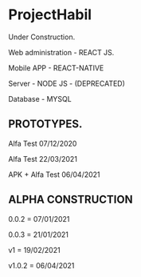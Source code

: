 # ProjectHabil
Under Construction.

<p>Web administration - REACT JS.</p>
<p>Mobile APP - REACT-NATIVE</p>
<p>Server - NODE JS - (DEPRECATED)</p>
<p>Database - MYSQL</p>


## PROTOTYPES.
<p>Alfa Test 07/12/2020</p>
<p>Alfa Test 22/03/2021</p>
<p>APK + Alfa Test 06/04/2021</p>

## ALPHA CONSTRUCTION
<p>0.0.2 = 07/01/2021</p>
<p>0.0.3 = 21/01/2021</p>
<p>v1 = 19/02/2021</p>
<p>v1.0.2 = 06/04/2021</p>


